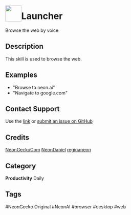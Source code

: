 # <img src='./logo.svg' card_color="#FF8600" width="50" style="vertical-align:bottom" style="vertical-align:bottom">Launcher

Browse the web by voice

## Description

This skill is used to browse the web.

## Examples

- "Browse to neon.ai"
- "Navigate to google.com"

## Contact Support

Use the [link](https://neongecko.com/ContactUs) or [submit an issue on GitHub](https://help.github.com/en/articles/creating-an-issue)

## Credits
[NeonGeckoCom](https://github.com/NeonGeckoCom)
[NeonDaniel](https://github.com/NeonDaniel)
[reginaneon](https://github.com/reginaneon)

## Category
**Productivity**
Daily

## Tags
#NeonGecko Original
#NeonAI
#browser
#desktop
#web